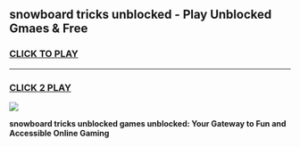 
## snowboard tricks unblocked - Play Unblocked Gmaes & Free
<h3>
<a href="https://news.freeplayer.one?title=snowboard_tricks_unblocked&ref=23F">CLICK TO PLAY</a></h3>
<hr>

<h3>
<a href="https://news.freeplayer.one?title=snowboard_tricks_unblocked&ref=23F">CLICK 2 PLAY</a>
  
</h3>

<a href="https://news.freeplayer.one?title=snowboard_tricks_unblocked&ref=23F/"><img src="https://clearcache.store/games.png"></a>


**snowboard tricks unblocked games unblocked: Your Gateway to Fun and Accessible Online Gaming**
